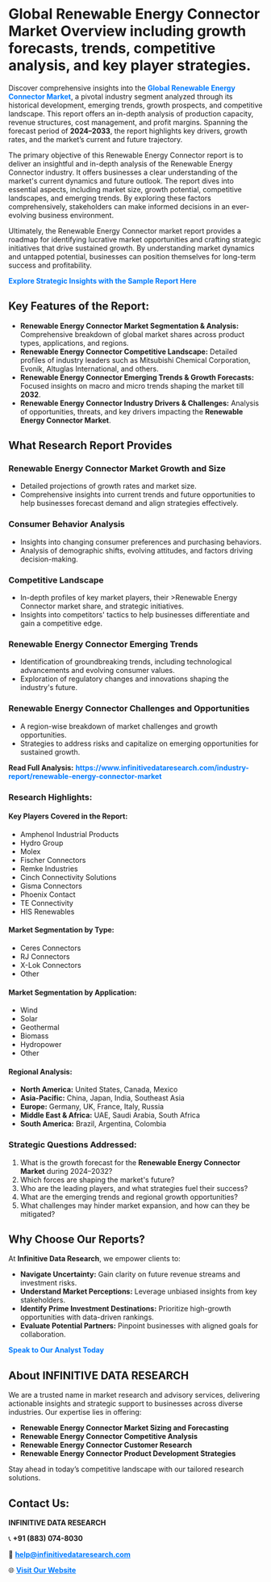 <h1>Global Renewable Energy Connector Market Overview including growth forecasts, trends, competitive analysis, and key player strategies.</h1>
<p>
Discover comprehensive insights into the 
<a href="https://www.infinitivedataresearch.com/industry-report/renewable-energy-connector-market" rel="dofollow" style="color: #007BFF; text-decoration: none;"><strong>Global Renewable Energy Connector Market</strong></a>, a pivotal industry segment analyzed through its historical development, emerging trends, growth prospects, and competitive landscape. This report offers an in-depth analysis of production capacity, revenue structures, cost management, and profit margins. Spanning the forecast period of <strong>2024–2033</strong>, the report highlights key drivers, growth rates, and the market’s current and future trajectory.
</p>
<p>
The primary objective of this Renewable Energy Connector report is to deliver an insightful and in-depth analysis of the Renewable Energy Connector industry. It offers businesses a clear understanding of the market's current dynamics and future outlook. The report dives into essential aspects, including market size, growth potential, competitive landscapes, and emerging trends. By exploring these factors comprehensively, stakeholders can make informed decisions in an ever-evolving business environment.
</p>
<p>
Ultimately, the Renewable Energy Connector market report provides a roadmap for identifying lucrative market opportunities and crafting strategic initiatives that drive sustained growth. By understanding market dynamics and untapped potential, businesses can position themselves for long-term success and profitability.
</p>
<p>
<a href="https://www.infinitivedataresearch.com/request-sample/reportId=107021" style="color: #007BFF; text-decoration: none;"><strong>Explore Strategic Insights with the Sample Report Here</strong></a>
</p>

<h2>Key Features of the Report:</h2>
<ul>
<li><strong>Renewable Energy Connector Market Segmentation & Analysis:</strong> Comprehensive breakdown of global market shares across product types, applications, and regions.</li>
<li><strong>Renewable Energy Connector Competitive Landscape:</strong> Detailed profiles of industry leaders such as Mitsubishi Chemical Corporation, Evonik, Altuglas International, and others.</li>
<li><strong>Renewable Energy Connector Emerging Trends & Growth Forecasts:</strong> Focused insights on macro and micro trends shaping the market till <strong>2032</strong>.</li>
<li><strong>Renewable Energy Connector Industry Drivers & Challenges:</strong> Analysis of opportunities, threats, and key drivers impacting the <strong>Renewable Energy Connector Market</strong>.</li>
</ul>

<h2>What Research Report Provides</h2>
<h3>Renewable Energy Connector Market Growth and Size</h3>
<ul>
<li>Detailed projections of growth rates and market size.</li>
<li>Comprehensive insights into current trends and future opportunities to help businesses forecast demand and align strategies effectively.</li>
</ul>

<h3>Consumer Behavior Analysis</h3>
<ul>
<li>Insights into changing consumer preferences and purchasing behaviors.</li>
<li>Analysis of demographic shifts, evolving attitudes, and factors driving decision-making.</li>
</ul>

<h3>Competitive Landscape</h3>
<ul>
<li>In-depth profiles of key market players, their >Renewable Energy Connector market share, and strategic initiatives.</li>
<li>Insights into competitors' tactics to help businesses differentiate and gain a competitive edge.</li>
</ul>

<h3>Renewable Energy Connector Emerging Trends</h3>
<ul>
<li>Identification of groundbreaking trends, including technological advancements and evolving consumer values.</li>
<li>Exploration of regulatory changes and innovations shaping the industry's future.</li>
</ul>

<h3>Renewable Energy Connector Challenges and Opportunities</h3>
<ul>
<li>A region-wise breakdown of market challenges and growth opportunities.</li>
<li>Strategies to address risks and capitalize on emerging opportunities for sustained growth.</li>
</ul>
<p><strong>Read Full Analysis:</strong> <a href="https://www.infinitivedataresearch.com/industry-report/renewable-energy-connector-market" rel="dofollow" style="color: #007BFF; text-decoration: none;"><strong>https://www.infinitivedataresearch.com/industry-report/renewable-energy-connector-market</strong></a></p>
<h3>Research Highlights:</h3>
<h4>Key Players Covered in the Report:</h4>
<ul><li>Amphenol Industrial Products</li><li>Hydro Group</li><li>Molex</li><li>Fischer Connectors</li><li>Remke Industries</li><li>Cinch Connectivity Solutions</li><li>Gisma Connectors</li><li>Phoenix Contact</li><li>TE Connectivity</li><li>HIS Renewables</li></ul>
<h4>Market Segmentation by Type:</h4>
<ul><li>Ceres Connectors</li><li>RJ Connectors</li><li>X-Lok Connectors</li><li>Other</li></ul>
<h4>Market Segmentation by Application:</h4>
<ul><li>Wind</li><li>Solar</li><li>Geothermal</li><li>Biomass</li><li>Hydropower</li><li>Other</li></ul>

<h4>Regional Analysis:</h4>
<ul>
<li><strong>North America:</strong> United States, Canada, Mexico</li>
<li><strong>Asia-Pacific:</strong> China, Japan, India, Southeast Asia</li>
<li><strong>Europe:</strong> Germany, UK, France, Italy, Russia</li>
<li><strong>Middle East & Africa:</strong> UAE, Saudi Arabia, South Africa</li>
<li><strong>South America:</strong> Brazil, Argentina, Colombia</li>
</ul>

<h3>Strategic Questions Addressed:</h3>
<ol>
<li>What is the growth forecast for the <strong>Renewable Energy Connector Market</strong> during 2024–2032?</li>
<li>Which forces are shaping the market's future?</li>
<li>Who are the leading players, and what strategies fuel their success?</li>
<li>What are the emerging trends and regional growth opportunities?</li>
<li>What challenges may hinder market expansion, and how can they be mitigated?</li>
</ol>

<h2>Why Choose Our Reports?</h2>
<p>At <strong>Infinitive Data Research</strong>, we empower clients to:</p>
<ul>
<li><strong>Navigate Uncertainty:</strong> Gain clarity on future revenue streams and investment risks.</li>
<li><strong>Understand Market Perceptions:</strong> Leverage unbiased insights from key stakeholders.</li>
<li><strong>Identify Prime Investment Destinations:</strong> Prioritize high-growth opportunities with data-driven rankings.</li>
<li><strong>Evaluate Potential Partners:</strong> Pinpoint businesses with aligned goals for collaboration.</li>
</ul>
<p><a href="https://www.infinitivedataresearch.com/industry-report/renewable-energy-connector-market" rel="dofollow" style="color: #007BFF; text-decoration: none;"><strong>Speak to Our Analyst Today</strong></a></p>

<h2>About INFINITIVE DATA RESEARCH</h2>
<p>We are a trusted name in market research and advisory services, delivering actionable insights and strategic support to businesses across diverse industries. Our expertise lies in offering:</p>
<ul>
<li><strong>Renewable Energy Connector Market Sizing and Forecasting</strong></li>
<li><strong>Renewable Energy Connector Competitive Analysis</strong></li>
<li><strong>Renewable Energy Connector Customer Research</strong></li>
<li><strong>Renewable Energy Connector Product Development Strategies</strong></li>
</ul>
<p>Stay ahead in today’s competitive landscape with our tailored research solutions.</p>

<h2>Contact Us:</h2>
<p><strong>INFINITIVE DATA RESEARCH</strong></p>
<p>📞 <strong>+91 (883) 074-8030</strong></p>
<p>📧 <strong><a href="mailto:help@infinitivedataresearch.com" style="color: #007BFF;">help@infinitivedataresearch.com</a></strong></p>
<p>🌐 <strong><a href="https://www.infinitivedataresearch.com" rel="dofollow" style="color: #007BFF;">Visit Our Website</a></strong></p>